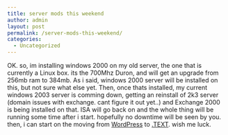 ```yaml
---
title: server mods this weekend
author: admin
layout: post
permalink: /server-mods-this-weekend/
categories:
  - Uncategorized
---
```

OK. so, im installing windows 2000 on my old server, the one that is currently a Linux box. its the 700Mhz Duron, and will get an upgrade from 256mb ram to 384mb. As i said, windows 2000 server will be installed on this, but not sure what else yet. Then, once thats installed, my current windows 2003 server is comming down, getting an reinstall of 2k3 server (domain issues with exchange. cant figure it out yet..) and Exchange 2000 is being installed on that. ISA will go back on and the whole thing will be running some time after i start. hopefully no downtime will be seen by you. then, i can start on the moving from [WordPress][1] to [.TEXT][2]. wish me luck.

 [1]: http://www.wordpress.org
 [2]: http://scottwater.com/blog
